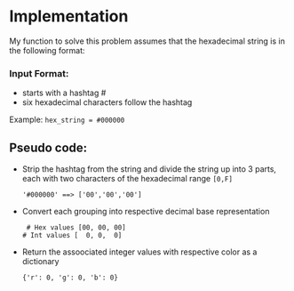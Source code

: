 # Implementation

My function to solve this problem assumes that the hexadecimal string is in the following format:

### Input Format:
- starts with a hashtag #
- six hexadecimal characters follow the hashtag

Example: `hex_string = #000000`


## Pseudo code:


* Strip the hashtag from the string and divide the string up into 3 parts, each with two characters of the hexadecimal range `[0,F]`

    `'#000000' ==> ['00','00','00']`

* Convert each grouping into respective decimal base representation

    ` # Hex values [00, 00, 00]`<br>
    ` # Int values [  0, 0,  0] `

* Return the assoociated integer values with respective color as a dictionary

    `{'r': 0, 'g': 0, 'b': 0}`